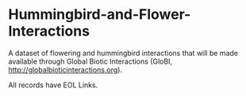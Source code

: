 # Hummingbird-and-Flower-Interactions

A dataset of flowering and hummingbird interactions that will be made available through Global Biotic Interactions (GloBI, http://globalbioticinteractions.org).

All records have EOL Links.

